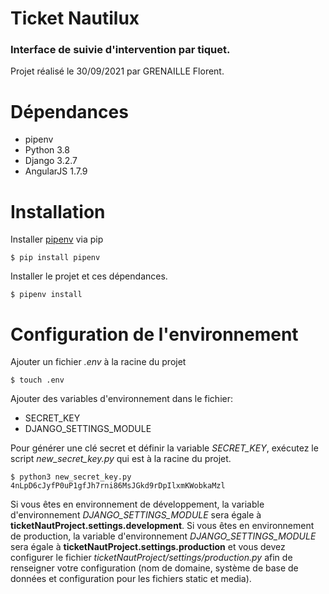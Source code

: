 # Ticket Nautilux
### Interface de suivie d'intervention par tiquet.
Projet réalisé le 30/09/2021 par GRENAILLE Florent.

# Dépendances
- pipenv
- Python 3.8
- Django 3.2.7
- AngularJS 1.7.9

# Installation
Installer [pipenv](https://pypi.org/project/pipenv/) via pip
```shell
$ pip install pipenv
```

Installer le projet et ces dépendances.
```shell
$ pipenv install
```

# Configuration de l'environnement
Ajouter un fichier *.env* à la racine du projet
```shell
$ touch .env
```

Ajouter des variables d'environnement dans le fichier:
- SECRET_KEY
- DJANGO_SETTINGS_MODULE

Pour générer une clé secret et définir la variable *SECRET_KEY*, exécutez le script *new_secret_key.py* qui est à la racine du projet.
```shell
$ python3 new_secret_key.py
4nLpD6cJyfP0uP1gfJh7rni86MsJGkd9rDpIlxmKWobkaMzl
```

Si vous êtes en environnement de développement, la variable d'environnement *DJANGO_SETTINGS_MODULE* sera égale à **ticketNautProject.settings.development**.
Si vous êtes en environnement de production, la variable d'environnement *DJANGO_SETTINGS_MODULE* sera égale à **ticketNautProject.settings.production** et vous devez configurer le fichier *ticketNautProject/settings/production.py* afin de renseigner votre configuration (nom de domaine, système de base de données et configuration pour les fichiers static et media).

